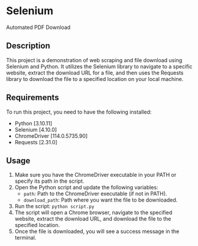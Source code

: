 # Selenium
Automated PDF Download 

## Description

This project is a demonstration of web scraping and file download using Selenium and Python. It utilizes the Selenium library to navigate to a specific website, extract the download URL for a file, and then uses the Requests library to download the file to a specified location on your local machine.

## Requirements

To run this project, you need to have the following installed:

- Python [3.10.11]
- Selenium [4.10.0]
- ChromeDriver [114.0.5735.90]
- Requests [2.31.0]

## Usage

1. Make sure you have the ChromeDriver executable in your PATH or specify its path in the script.
2. Open the Python script and update the following variables:
   - `path`: Path to the ChromeDriver executable (if not in PATH).
   - `download_path`: Path where you want the file to be downloaded.
3. Run the script: `python script.py`
4. The script will open a Chrome browser, navigate to the specified website, extract the download URL, and download the file to the specified location.
5. Once the file is downloaded, you will see a success message in the terminal.
